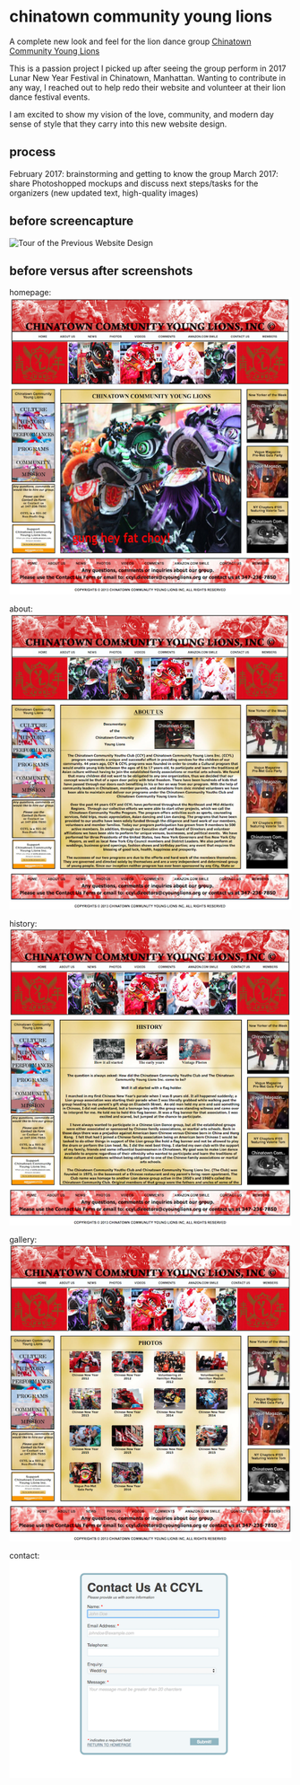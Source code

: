 # chinatown community young lions
A complete new look and feel for the lion dance group [Chinatown Community Young Lions](http://www.cyounglions.org/)

This is a passion project I picked up after seeing the group perform in 2017 Lunar New Year Festival in Chinatown, Manhattan. Wanting to contribute in any way, I reached out to help redo their website and volunteer at their lion dance festival events.

I am excited to show my vision of the love, community, and modern day sense of style that they carry into this new website design.

## process
February 2017: brainstorming and getting to know the group
March 2017: share Photoshopped mockups and discuss next steps/tasks for the organizers (new updated text, high-quality images)


## before screencapture
![Tour of the Previous Website Design](https://github.com/jessiewuwu/cc_younglions/blob/master/assets/before_screencapture.gif "What the old website looked like")

## before versus after screenshots
homepage:
![Homepage: Before](https://github.com/jessiewuwu/cc_younglions/blob/master/assets/img/before_homepage.png)

about:
![Homepage: About](https://github.com/jessiewuwu/cc_younglions/blob/master/assets/img/before_aboutus.png)

history:
![Homepage: History](https://github.com/jessiewuwu/cc_younglions/blob/master/assets/img/before_history.png)

gallery:
![Homepage: Gallery](https://github.com/jessiewuwu/cc_younglions/blob/master/assets/img/before_gallery.png)

contact:
![Homepage: Before](https://github.com/jessiewuwu/cc_younglions/blob/master/assets/img/before_contact.png)

